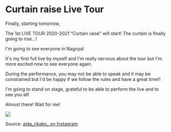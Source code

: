 # Curtain raise Live Tour

Finally, starting tomorrow,

The 1st LIVE TOUR 2020-2021 “Curtain raise” will start! The curtain is finally going to rise...!

I'm going to see everyone in Nagoya!

It's my first full live by myself and I'm really nervous about the tour but I'm more excited now to see everyone again.

During the performance, you may not be able to speak and it may be constrained but I'd be happy if we follow the rules and have a great time!!

I'm going to stand on stage, grateful to be able to perform the live and to see you all!

Almost there! Wait for me!

![](https://www.instagram.com/p/CIpy00DDHbT/media?size=l)

Source: [aida_rikako_ on Instagram](https://www.instagram.com/p/CIpy00DDHbT/)
